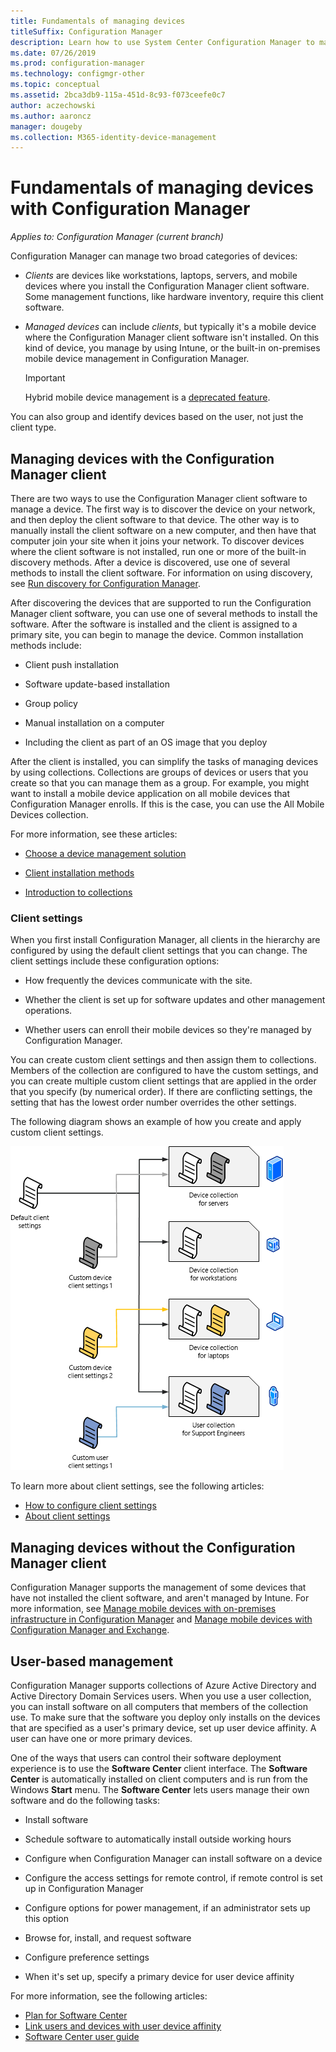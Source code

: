 ```yaml
---
title: Fundamentals of managing devices
titleSuffix: Configuration Manager
description: Learn how to use System Center Configuration Manager to manage devices.
ms.date: 07/26/2019
ms.prod: configuration-manager
ms.technology: configmgr-other
ms.topic: conceptual
ms.assetid: 2bca3db9-115a-451d-8c93-f073ceefe0c7
author: aczechowski
ms.author: aaroncz
manager: dougeby
ms.collection: M365-identity-device-management
---
```


# Fundamentals of managing devices with Configuration Manager

*Applies to: Configuration Manager (current branch)*

Configuration Manager can manage two broad categories of devices:

- *Clients* are devices like workstations, laptops, servers, and mobile devices where you install the Configuration Manager client software. Some management functions, like hardware inventory, require this client software.  

- *Managed devices* can include *clients*, but typically it's a mobile device where the Configuration Manager client software isn't installed. On this kind of device, you manage by using Intune, or the built-in on-premises mobile device management in Configuration Manager.

    > [!Important]  
    > Hybrid mobile device management is a [deprecated feature](/sccm/mdm/understand/hybrid-mobile-device-management).

You can also group and identify devices based on the user, not just the client type.

## Managing devices with the Configuration Manager client

There are two ways to use the Configuration Manager client software to manage a device. The first way is to discover the device on your network, and then deploy the client software to that device. The other way is to manually install the client software on a new computer, and then have that computer join your site when it joins your network. To discover devices where the client software is not installed, run one or more of the built-in discovery methods. After a device is discovered, use one of several methods to install the client software. For information on using discovery, see [Run discovery for Configuration Manager](/sccm/core/servers/deploy/configure/run-discovery).  

After discovering the devices that are supported to run the Configuration Manager client software, you can use one of several methods to install the software. After the software is installed and the client is assigned to a primary site, you can begin to manage the device. Common installation methods include:

- Client push installation

- Software update-based installation

- Group policy

- Manual installation on a computer

- Including the client as part of an OS image that you deploy  

After the client is installed, you can simplify the tasks of managing devices by using collections. Collections are groups of devices or users that you create so that you can manage them as a group. For example, you might want to install a mobile device application on all mobile devices that Configuration Manager enrolls. If this is the case, you can use the All Mobile Devices collection.  

For more information, see these articles:  

- [Choose a device management solution](/sccm/core/plan-design/choose-a-device-management-solution)  

- [Client installation methods](/sccm/core/clients/deploy/plan/client-installation-methods)  

- [Introduction to collections](/sccm/core/clients/manage/collections/introduction-to-collections)  

### Client settings

When you first install Configuration Manager, all clients in the hierarchy are configured by using the default client settings that you can change. The client settings include these configuration options:

- How frequently the devices communicate with the site.

- Whether the client is set up for software updates and other management operations.

- Whether users can enroll their mobile devices so they're managed by Configuration Manager.  

You can create custom client settings and then assign them to collections. Members of the collection are configured to have the custom settings, and you can create multiple custom client settings that are applied in the order that you specify (by numerical order). If there are conflicting settings, the setting that has the lowest order number overrides the other settings.  

The following diagram shows an example of how you create and apply custom client settings.  

![Client settings](media/ClientSettings.gif)  

To learn more about client settings, see the following articles:

- [How to configure client settings](/sccm/core/clients/deploy/configure-client-settings)
- [About client settings](/sccm/core/clients/deploy/about-client-settings)


## Managing devices without the Configuration Manager client

Configuration Manager supports the management of some devices that have not installed the client software, and aren't managed by Intune. For more information, see [Manage mobile devices with on-premises infrastructure in Configuration Manager](/sccm/mdm/understand/manage-mobile-devices-with-on-premises-infrastructure) and [Manage mobile devices with Configuration Manager and Exchange](/sccm/mdm/deploy-use/manage-mobile-devices-with-exchange-activesync).  

## User-based management

Configuration Manager supports collections of Azure Active Directory and Active Directory Domain Services users. When you use a user collection, you can install software on all computers that members of the collection use. To make sure that the software you deploy only installs on the devices that are specified as a user's primary device, set up user device affinity. A user can have one or more primary devices.  

One of the ways that users can control their software deployment experience is to use the **Software Center** client interface. The **Software Center** is automatically installed on client computers and is run from the Windows **Start** menu. The **Software Center** lets users manage their own software and do the following tasks:  

- Install software  

- Schedule software to automatically install outside working hours  

- Configure when Configuration Manager can install software on a device  

- Configure the access settings for remote control, if remote control is set up in Configuration Manager  

- Configure options for power management, if an administrator sets up this option  

- Browse for, install, and request software

- Configure preference settings

- When it's set up, specify a primary device for user device affinity

For more information, see the following articles:

- [Plan for Software Center](/sccm/apps/plan-design/plan-for-software-center)
- [Link users and devices with user device affinity](/sccm/apps/deploy-use/link-users-and-devices-with-user-device-affinity)
- [Software Center user guide](/sccm/core/understand/software-center)
